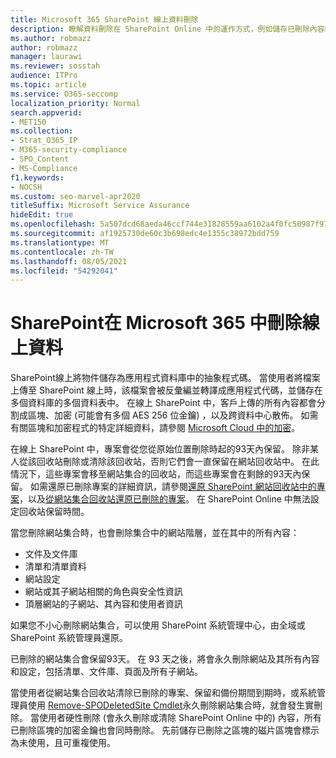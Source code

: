```yaml
---
title: Microsoft 365 SharePoint 線上資料刪除
description: 瞭解資料刪除在 SharePoint Online 中的運作方式，例如儲存已刪除內容的位置和時間。
ms.author: robmazz
author: robmazz
manager: laurawi
ms.reviewer: sosstah
audience: ITPro
ms.topic: article
ms.service: O365-seccomp
localization_priority: Normal
search.appverid:
- MET150
ms.collection:
- Strat_O365_IP
- M365-security-compliance
- SPO_Content
- MS-Compliance
f1.keywords:
- NOCSH
ms.custom: seo-marvel-apr2020
titleSuffix: Microsoft Service Assurance
hideEdit: true
ms.openlocfilehash: 5a507dcd68aeda46ccf744e31828559aa6102a4f0fc50987f97041c6da8ab56f
ms.sourcegitcommit: af1925730de60c3b698edc4e1355c38972bdd759
ms.translationtype: MT
ms.contentlocale: zh-TW
ms.lasthandoff: 08/05/2021
ms.locfileid: "54292041"
---
```

# <a name="sharepoint-online-data-deletion-in-microsoft-365"></a>SharePoint在 Microsoft 365 中刪除線上資料

SharePoint線上將物件儲存為應用程式資料庫中的抽象程式碼。 當使用者將檔案上傳至 SharePoint 線上時，該檔案會被反彙編並轉譯成應用程式代碼，並儲存在多個資料庫的多個資料表中。 在線上 SharePoint 中，客戶上傳的所有內容都會分割成區塊、加密 (可能會有多個 AES 256 位金鑰) ，以及跨資料中心散佈。 如需有關區塊和加密程式的特定詳細資料，請參閱 [Microsoft Cloud 中的加密](/microsoft-365/compliance/office-365-encryption-in-the-microsoft-cloud-overview)。 

在線上 SharePoint 中，專案會從您從原始位置刪除時起的93天內保留。 除非某人從該回收站刪除或清除該回收站，否則它們會一直保留在網站回收站中。 在此情況下，這些專案會移至網站集合的回收站，而這些專案會在剩餘的93天內保留。 如需還原已刪除專案的詳細資訊，請參閱[還原 SharePoint 網站回收站中的專案](https://support.office.com/article/6df466b6-55f2-4898-8d6e-c0dff851a0be#ID0EAADAAA=Online
)，以及[從網站集合回收站還原已刪除的專案](https://support.office.com/article/5fa924ee-16d7-487b-9a0a-021b9062d14b)。 在 SharePoint Online 中無法設定回收站保留時間。

當您刪除網站集合時，也會刪除集合中的網站階層，並在其中的所有內容：

- 文件及文件庫
- 清單和清單資料
- 網站設定
- 網站或其子網站相關的角色與安全性資訊
- 頂層網站的子網站、其內容和使用者資訊

如果您不小心刪除網站集合，可以使用 SharePoint 系統管理中心，由全域或 SharePoint 系統管理員還原。

已刪除的網站集合會保留93天。 在 93 天之後，將會永久刪除網站及其所有內容和設定，包括清單、文件庫、頁面及所有子網站。

當使用者從網站集合回收站清除已刪除的專案、保留和備份期間到期時，或系統管理員使用 [Remove-SPODeletedSite Cmdlet](/powershell/module/sharepoint-online/remove-spodeletedsite)永久刪除網站集合時，就會發生實刪除。 當使用者硬性刪除 (會永久刪除或清除 SharePoint Online 中的) 內容，所有已刪除區塊的加密金鑰也會同時刪除。 先前儲存已刪除之區塊的磁片區塊會標示為未使用，且可重複使用。
